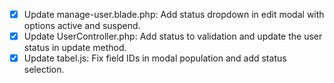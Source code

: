 - [x] Update manage-user.blade.php: Add status dropdown in edit modal with options active and suspend.
- [x] Update UserController.php: Add status to validation and update the user status in update method.
- [x] Update tabel.js: Fix field IDs in modal population and add status selection.
